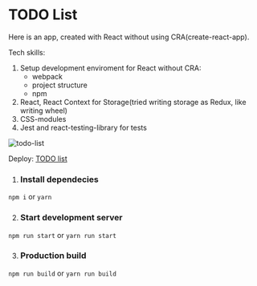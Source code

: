 # TODO List  
Here is an app, created with React without using CRA(create-react-app).

Tech skills:
1. Setup development enviroment for React without CRA:
    - webpack
    - project structure
    - npm
2. React, React Context for Storage(tried writing storage as Redux, like writing wheel)
3. CSS-modules
4. Jest and react-testing-library for tests
 
![todo-list](https://user-images.githubusercontent.com/64164474/121590801-2f9ed700-ca52-11eb-9304-03fd0760ef4b.gif)

Deploy: [TODO list](https://romichdmitriev-todo-list-react.netlify.app/)

1. ### Install dependecies
```npm i```
    or
```yarn```

2. ### Start development server
```npm run start```
    or
```yarn run start```

3. ### Production build
```npm run build```
    or
```yarn run build```
